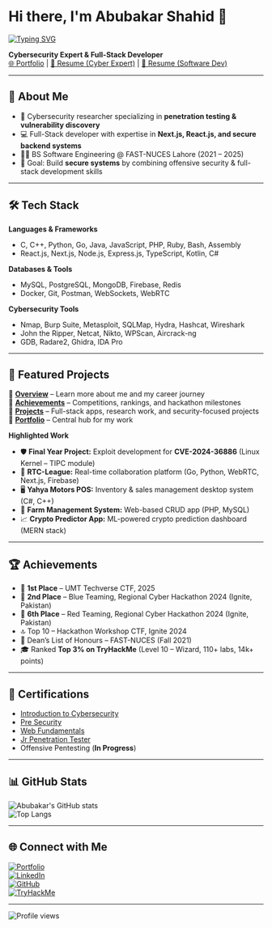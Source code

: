 # Hi there, I'm Abubakar Shahid 👋  

[![Typing SVG](https://readme-typing-svg.herokuapp.com?size=25&duration=4000&color=00F700&center=true&vCenter=true&lines=Cybersecurity+Researcher;Full-Stack+Developer;CTF+Player;Vulnerability+Researcher;Ethical+Hacker)](https://git.io/typing-svg)

**Cybersecurity Expert & Full-Stack Developer**  
[🌐 Portfolio](https://abubakar-shahid.vercel.app) | [💼 Resume (Cyber Expert)](./Abubakar_Shahid_Cyber_Expert.pdf) | [💼 Resume (Software Dev)](./Abubakar_Shahid_Software_Developer.pdf)  

---

## 🚀 About Me  
- 🔐 Cybersecurity researcher specializing in **penetration testing & vulnerability discovery**  
- 💻 Full-Stack developer with expertise in **Next.js, React.js, and secure backend systems**  
- 🧑‍🎓 BS Software Engineering @ FAST-NUCES Lahore (2021 – 2025)  
- 🎯 Goal: Build **secure systems** by combining offensive security & full-stack development skills  

---

## 🛠️ Tech Stack  

**Languages & Frameworks**  
- C, C++, Python, Go, Java, JavaScript, PHP, Ruby, Bash, Assembly  
- React.js, Next.js, Node.js, Express.js, TypeScript, Kotlin, C#  

**Databases & Tools**  
- MySQL, PostgreSQL, MongoDB, Firebase, Redis  
- Docker, Git, Postman, WebSockets, WebRTC  

**Cybersecurity Tools**  
- Nmap, Burp Suite, Metasploit, SQLMap, Hydra, Hashcat, Wireshark  
- John the Ripper, Netcat, Nikto, WPScan, Aircrack-ng  
- GDB, Radare2, Ghidra, IDA Pro  

---

## 📂 Featured Projects  

🔹 [**Overview**](https://abubakar-shahid.vercel.app/overview) – Learn more about me and my career journey  
🔹 [**Achievements**](https://abubakar-shahid.vercel.app/achievements) – Competitions, rankings, and hackathon milestones  
🔹 [**Projects**](https://abubakar-shahid.vercel.app/projects) – Full-stack apps, research work, and security-focused projects  
🔹 [**Portfolio**](https://abubakar-shahid.vercel.app/) – Central hub for my work  

**Highlighted Work**  
- 🛡️ **Final Year Project:** Exploit development for **CVE-2024-36886** (Linux Kernel – TIPC module)  
- 💼 **RTC-League:** Real-time collaboration platform (Go, Python, WebRTC, Next.js, Firebase)  
- 🖥️ **Yahya Motors POS:** Inventory & sales management desktop system (C#, C++)  
- 🌾 **Farm Management System:** Web-based CRUD app (PHP, MySQL)  
- 📈 **Crypto Predictor App:** ML-powered crypto prediction dashboard (MERN stack)  

---

## 🏆 Achievements  

- 🥇 **1st Place** – UMT Techverse CTF, 2025  
- 🥈 **2nd Place** – Blue Teaming, Regional Cyber Hackathon 2024 (Ignite, Pakistan)  
- 🎯 **6th Place** – Red Teaming, Regional Cyber Hackathon 2024 (Ignite, Pakistan)  
- 🔝 Top 10 – Hackathon Workshop CTF, Ignite 2024  
- 📜 Dean’s List of Honours – FAST-NUCES (Fall 2021)  
- 🎓 Ranked **Top 3% on TryHackMe** (Level 10 – Wizard, 110+ labs, 14k+ points)  

---

## 📜 Certifications  

- [Introduction to Cybersecurity](https://tryhackme-certificates.s3-eu-west-1.amazonaws.com/THM-VWDNLJJCI1.pdf)  
- [Pre Security](https://tryhackme-certificates.s3-eu-west-1.amazonaws.com/THM-K8NFSIE0PM.pdf)  
- [Web Fundamentals](https://tryhackme-certificates.s3-eu-west-1.amazonaws.com/THM-IZCIMT4HDR.pdf)  
- [Jr Penetration Tester](https://tryhackme-certificates.s3-eu-west-1.amazonaws.com/THM-RMKX2TLVPO.pdf)  
- Offensive Pentesting (**In Progress**)  

---

## 📊 GitHub Stats  

![Abubakar's GitHub stats](https://github-readme-stats.vercel.app/api?username=abubakar-shahid&show_icons=true&theme=radical)  
![Top Langs](https://github-readme-stats.vercel.app/api/top-langs/?username=abubakar-shahid&layout=compact&theme=radical)  

---

## 🌐 Connect with Me  

[![Portfolio](https://img.shields.io/badge/Portfolio-000?style=for-the-badge&logo=vercel)](https://abubakar-shahid.vercel.app)  
[![LinkedIn](https://img.shields.io/badge/LinkedIn-0077b5?style=for-the-badge&logo=linkedin&logoColor=white)](https://www.linkedin.com/in/abubakar-shahid-9031abs/)  
[![GitHub](https://img.shields.io/badge/GitHub-171515?style=for-the-badge&logo=github)](https://github.com/abubakar-shahid)  
[![TryHackMe](https://img.shields.io/badge/TryHackMe-212121?style=for-the-badge&logo=tryhackme)](https://tryhackme.com/p/mrAfridi)  

---

![Profile views](https://komarev.com/ghpvc/?username=abubakar-shahid&color=blue)  

